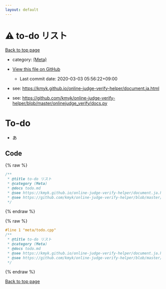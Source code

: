 ```yaml
---
layout: default
---
```


<!-- mathjax config similar to math.stackexchange -->
<script type="text/javascript" async
  src="https://cdnjs.cloudflare.com/ajax/libs/mathjax/2.7.5/MathJax.js?config=TeX-MML-AM_CHTML">
</script>
<script type="text/x-mathjax-config">
  MathJax.Hub.Config({
    TeX: { equationNumbers: { autoNumber: "AMS" }},
    tex2jax: {
      inlineMath: [ ['$','$'] ],
      processEscapes: true
    },
    "HTML-CSS": { matchFontHeight: false },
    displayAlign: "left",
    displayIndent: "2em"
  });
</script>

<script type="text/javascript" src="https://cdnjs.cloudflare.com/ajax/libs/jquery/3.4.1/jquery.min.js"></script>
<script src="https://cdn.jsdelivr.net/npm/jquery-balloon-js@1.1.2/jquery.balloon.min.js" integrity="sha256-ZEYs9VrgAeNuPvs15E39OsyOJaIkXEEt10fzxJ20+2I=" crossorigin="anonymous"></script>
<script type="text/javascript" src="../../assets/js/copy-button.js"></script>
<link rel="stylesheet" href="../../assets/css/copy-button.css" />


# :warning: to-do リスト

<a href="../../index.html">Back to top page</a>

* category: <a href="../../index.html#8ef655987a464acd81c7f1a3ecbbc7e3">(Meta)</a>
* <a href="{{ site.github.repository_url }}/blob/master/meta/todo.cpp">View this file on GitHub</a>
    - Last commit date: 2020-03-03 05:56:22+09:00


* see: <a href="https://kmyk.github.io/online-judge-verify-helper/document.ja.html">https://kmyk.github.io/online-judge-verify-helper/document.ja.html</a>
* see: <a href="https://github.com/kmyk/online-judge-verify-helper/blob/master/onlinejudge_verify/docs.py">https://github.com/kmyk/online-judge-verify-helper/blob/master/onlinejudge_verify/docs.py</a>


# To-do

- あ



## Code

<a id="unbundled"></a>
{% raw %}
```cpp
/**
 * @title to-do リスト
 * @category (Meta)
 * @docs todo.md
 * @see https://kmyk.github.io/online-judge-verify-helper/document.ja.html
 * @see https://github.com/kmyk/online-judge-verify-helper/blob/master/onlinejudge_verify/docs.py
 */

```
{% endraw %}

<a id="bundled"></a>
{% raw %}
```cpp
#line 1 "meta/todo.cpp"
/**
 * @title to-do リスト
 * @category (Meta)
 * @docs todo.md
 * @see https://kmyk.github.io/online-judge-verify-helper/document.ja.html
 * @see https://github.com/kmyk/online-judge-verify-helper/blob/master/onlinejudge_verify/docs.py
 */

```
{% endraw %}

<a href="../../index.html">Back to top page</a>

